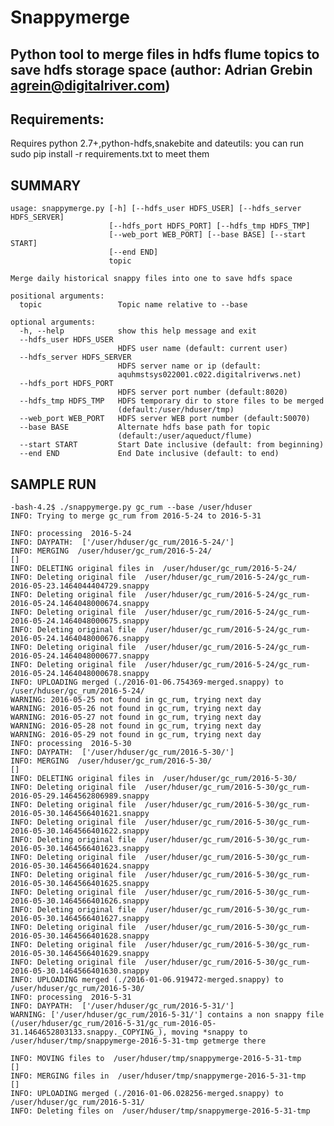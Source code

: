 # Snappymerge
## Python tool to merge files in hdfs flume topics to save hdfs storage space (author: Adrian Grebin <agrein@digitalriver.com>)

## Requirements:
Requires python 2.7+,python-hdfs,snakebite and dateutils: you can run sudo pip install -r requirements.txt to meet them

## SUMMARY
	usage: snappymerge.py [-h] [--hdfs_user HDFS_USER] [--hdfs_server HDFS_SERVER]
	                      [--hdfs_port HDFS_PORT] [--hdfs_tmp HDFS_TMP]
	                      [--web_port WEB_PORT] [--base BASE] [--start START]
	                      [--end END]
	                      topic
	
	Merge daily historical snappy files into one to save hdfs space
	
	positional arguments:
	  topic                 Topic name relative to --base
	
	optional arguments:
	  -h, --help            show this help message and exit
	  --hdfs_user HDFS_USER
	                        HDFS user name (default: current user)
	  --hdfs_server HDFS_SERVER
	                        HDFS server name or ip (default:
	                        aquhmstsys022001.c022.digitalriverws.net)
	  --hdfs_port HDFS_PORT
	                        HDFS server port number (default:8020)
	  --hdfs_tmp HDFS_TMP   HDFS temporary dir to store files to be merged
	                        (default:/user/hduser/tmp)
	  --web_port WEB_PORT   HDFS server WEB port number (default:50070)
	  --base BASE           Alternate hdfs base path for topic
	                        (default:/user/aqueduct/flume)
	  --start START         Start Date inclusive (default: from beginning)
	  --end END             End Date inclusive (default: to end)

## SAMPLE RUN
	-bash-4.2$ ./snappymerge.py gc_rum --base /user/hduser
	INFO: Trying to merge gc_rum from 2016-5-24 to 2016-5-31

	INFO: processing  2016-5-24
	INFO: DAYPATH:  ['/user/hduser/gc_rum/2016-5-24/']
	INFO: MERGING  /user/hduser/gc_rum/2016-5-24/
	[]
	INFO: DELETING original files in  /user/hduser/gc_rum/2016-5-24/
	INFO: Deleting original file  /user/hduser/gc_rum/2016-5-24/gc_rum-2016-05-23.1464044404729.snappy
	INFO: Deleting original file  /user/hduser/gc_rum/2016-5-24/gc_rum-2016-05-24.1464048000674.snappy
	INFO: Deleting original file  /user/hduser/gc_rum/2016-5-24/gc_rum-2016-05-24.1464048000675.snappy
	INFO: Deleting original file  /user/hduser/gc_rum/2016-5-24/gc_rum-2016-05-24.1464048000676.snappy
	INFO: Deleting original file  /user/hduser/gc_rum/2016-5-24/gc_rum-2016-05-24.1464048000677.snappy
	INFO: Deleting original file  /user/hduser/gc_rum/2016-5-24/gc_rum-2016-05-24.1464048000678.snappy
	INFO: UPLOADING merged (./2016-01-06.754369-merged.snappy) to /user/hduser/gc_rum/2016-5-24/
	WARNING: 2016-05-25 not found in gc_rum, trying next day
	WARNING: 2016-05-26 not found in gc_rum, trying next day
	WARNING: 2016-05-27 not found in gc_rum, trying next day
	WARNING: 2016-05-28 not found in gc_rum, trying next day
	WARNING: 2016-05-29 not found in gc_rum, trying next day
	INFO: processing  2016-5-30
	INFO: DAYPATH:  ['/user/hduser/gc_rum/2016-5-30/']
	INFO: MERGING  /user/hduser/gc_rum/2016-5-30/
	[]
	INFO: DELETING original files in  /user/hduser/gc_rum/2016-5-30/
	INFO: Deleting original file  /user/hduser/gc_rum/2016-5-30/gc_rum-2016-05-29.1464562806989.snappy
	INFO: Deleting original file  /user/hduser/gc_rum/2016-5-30/gc_rum-2016-05-30.1464566401621.snappy
	INFO: Deleting original file  /user/hduser/gc_rum/2016-5-30/gc_rum-2016-05-30.1464566401622.snappy
	INFO: Deleting original file  /user/hduser/gc_rum/2016-5-30/gc_rum-2016-05-30.1464566401623.snappy
	INFO: Deleting original file  /user/hduser/gc_rum/2016-5-30/gc_rum-2016-05-30.1464566401624.snappy
	INFO: Deleting original file  /user/hduser/gc_rum/2016-5-30/gc_rum-2016-05-30.1464566401625.snappy
	INFO: Deleting original file  /user/hduser/gc_rum/2016-5-30/gc_rum-2016-05-30.1464566401626.snappy
	INFO: Deleting original file  /user/hduser/gc_rum/2016-5-30/gc_rum-2016-05-30.1464566401627.snappy
	INFO: Deleting original file  /user/hduser/gc_rum/2016-5-30/gc_rum-2016-05-30.1464566401628.snappy
	INFO: Deleting original file  /user/hduser/gc_rum/2016-5-30/gc_rum-2016-05-30.1464566401629.snappy
	INFO: Deleting original file  /user/hduser/gc_rum/2016-5-30/gc_rum-2016-05-30.1464566401630.snappy
	INFO: UPLOADING merged (./2016-01-06.919472-merged.snappy) to /user/hduser/gc_rum/2016-5-30/
	INFO: processing  2016-5-31
	INFO: DAYPATH:  ['/user/hduser/gc_rum/2016-5-31/']
	WARNING: ['/user/hduser/gc_rum/2016-5-31/'] contains a non snappy file (/user/hduser/gc_rum/2016-5-31/gc_rum-2016-05-31.1464652803133.snappy._COPYING_), moving *snappy to /user/hduser/tmp/snappymerge-2016-5-31-tmp getmerge there

	INFO: MOVING files to  /user/hduser/tmp/snappymerge-2016-5-31-tmp
	[]
	INFO: MERGING files in  /user/hduser/tmp/snappymerge-2016-5-31-tmp
	[]
	INFO: UPLOADING merged (./2016-01-06.028256-merged.snappy) to /user/hduser/gc_rum/2016-5-31/
	INFO: Deleting files on  /user/hduser/tmp/snappymerge-2016-5-31-tmp

